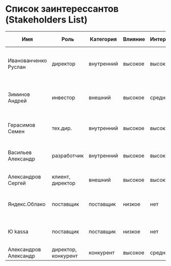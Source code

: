 # Список заинтерессантов (Stakeholders List)

| Имя                   | Роль                 | Категория  | Влияние | Интерес | Интересы                                       | Контакты                 | Частота контактов | Дополнительно                                             |
|-----------------------|----------------------|------------|---------|---------|------------------------------------------------|--------------------------|-------------------|-----------------------------------------------------------|
| Иванованченко Руслан  | директор             | внутренний | высокое | высокий | состояние проекта, сроки, проблемы, зп         | ir@email.com             | ежедневно         |                                                           |
| Зиминов Андрей        | инвестор             | внешний    | высокое | средний | бюджет, расходы, сроки завершения, окупаемость | +7 111 111 11111         | еженедельно       |                                                           |
| Герасимов Семен       | тех.дир.             | внутренний | высокое | высокий | маркетинг, бюджет, требования, зп              | gs@email.com             | ежедневно         |                                                           |
| Васильев Александр    | разработчик          | внутренний | высокое | высокий | маркетинг, архитектура, требования, зп         | va@email.com             | ежедневно         |                                                           |
| Александров Сергей    | клиент, директор     | внешний    | высокое | высокий | сроки, функции, стоимость                      | as@email.com             | еженедельно       |                                                           |
| Яндекс.Облако         | поставщик            | поставщик  | низкое  | нет     | оплата счетов, соблюдение законов              | https://cloud.yandex.ru/ | нет               |                                                           |
| Ю kassa               | поставщик            | поставщик  | низкое  | нет     | оплата счетов, соблюдение законов              | https://yookassa.ru/     | нет               |                                                           |
| Александров Александр | директор, конкурент  | конкурент  | высокое | средний | захват рынка                                   |                          | нет               |                                                           |
